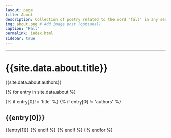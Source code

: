 ```yaml
---
layout: page
title: About
description: Collection of poetry related to the word "fall" in any sense of the word, with any manifestation
img: about.png # Add image post (optional)
caption: "Fall"
permalink: index.html
sidebar: true
---
```


---


# {{site.data.about.title}}
{{site.data.about.authors}}

{% for entry in site.data.about %}

{% if entry[0] != 'title' %}
{% if entry[0] != 'authors' %}
## {{entry[0]}}
{{entry[1]}}
{% endif %}
{% endif %}
{% endfor %}